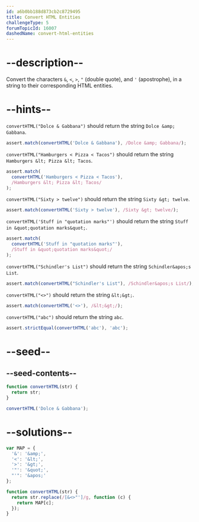 ```yaml
---
id: a6b0bb188d873cb2c8729495
title: Convert HTML Entities
challengeType: 5
forumTopicId: 16007
dashedName: convert-html-entities
---
```


# --description--

Convert the characters `&`, `<`, `>`, `"` (double quote), and `'` (apostrophe), in a string to their corresponding HTML entities.

# --hints--

`convertHTML("Dolce & Gabbana")` should return the string `Dolce &amp; Gabbana`.

```js
assert.match(convertHTML('Dolce & Gabbana'), /Dolce &amp; Gabbana/);
```

`convertHTML("Hamburgers < Pizza < Tacos")` should return the string `Hamburgers &lt; Pizza &lt; Tacos`.

```js
assert.match(
  convertHTML('Hamburgers < Pizza < Tacos'),
  /Hamburgers &lt; Pizza &lt; Tacos/
);
```

`convertHTML("Sixty > twelve")` should return the string `Sixty &gt; twelve`.

```js
assert.match(convertHTML('Sixty > twelve'), /Sixty &gt; twelve/);
```

`convertHTML('Stuff in "quotation marks"')` should return the string `Stuff in &quot;quotation marks&quot;`.

```js
assert.match(
  convertHTML('Stuff in "quotation marks"'),
  /Stuff in &quot;quotation marks&quot;/
);
```

`convertHTML("Schindler's List")` should return the string `Schindler&apos;s List`.

```js
assert.match(convertHTML("Schindler's List"), /Schindler&apos;s List/);
```

`convertHTML("<>")` should return the string `&lt;&gt;`.

```js
assert.match(convertHTML('<>'), /&lt;&gt;/);
```

`convertHTML("abc")` should return the string `abc`.

```js
assert.strictEqual(convertHTML('abc'), 'abc');
```

# --seed--

## --seed-contents--

```js
function convertHTML(str) {
  return str;
}

convertHTML('Dolce & Gabbana');
```

# --solutions--

```js
var MAP = {
  '&': '&amp;',
  '<': '&lt;',
  '>': '&gt;',
  '"': '&quot;',
  "'": '&apos;'
};

function convertHTML(str) {
  return str.replace(/[&<>"']/g, function (c) {
    return MAP[c];
  });
}
```
